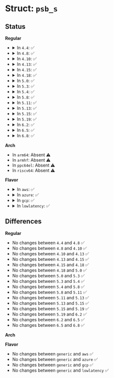 # Struct: <code>psb_s</code>

## Status
<b>Regular</b>
<ul>
<li>
<details>
<summary>In <code>4.4</code>: ✅</summary>

```c
struct psb_s {
    u8 signature[10];
    u8 tableversion;
    u8 flags1;
    u16 vstable;
    u8 flags2;
    u8 num_tables;
    u32 cpuid;
    u8 plllocktime;
    u8 maxfid;
    u8 maxvid;
    u8 numps;
};
```
</details>
</li>
<li>
<details>
<summary>In <code>4.8</code>: ✅</summary>

```c
struct psb_s {
    u8 signature[10];
    u8 tableversion;
    u8 flags1;
    u16 vstable;
    u8 flags2;
    u8 num_tables;
    u32 cpuid;
    u8 plllocktime;
    u8 maxfid;
    u8 maxvid;
    u8 numps;
};
```
</details>
</li>
<li>
<details>
<summary>In <code>4.10</code>: ✅</summary>

```c
struct psb_s {
    u8 signature[10];
    u8 tableversion;
    u8 flags1;
    u16 vstable;
    u8 flags2;
    u8 num_tables;
    u32 cpuid;
    u8 plllocktime;
    u8 maxfid;
    u8 maxvid;
    u8 numps;
};
```
</details>
</li>
<li>
<details>
<summary>In <code>4.13</code>: ✅</summary>

```c
struct psb_s {
    u8 signature[10];
    u8 tableversion;
    u8 flags1;
    u16 vstable;
    u8 flags2;
    u8 num_tables;
    u32 cpuid;
    u8 plllocktime;
    u8 maxfid;
    u8 maxvid;
    u8 numps;
};
```
</details>
</li>
<li>
<details>
<summary>In <code>4.15</code>: ✅</summary>

```c
struct psb_s {
    u8 signature[10];
    u8 tableversion;
    u8 flags1;
    u16 vstable;
    u8 flags2;
    u8 num_tables;
    u32 cpuid;
    u8 plllocktime;
    u8 maxfid;
    u8 maxvid;
    u8 numps;
};
```
</details>
</li>
<li>
<details>
<summary>In <code>4.18</code>: ✅</summary>

```c
struct psb_s {
    u8 signature[10];
    u8 tableversion;
    u8 flags1;
    u16 vstable;
    u8 flags2;
    u8 num_tables;
    u32 cpuid;
    u8 plllocktime;
    u8 maxfid;
    u8 maxvid;
    u8 numps;
};
```
</details>
</li>
<li>
<details>
<summary>In <code>5.0</code>: ✅</summary>

```c
struct psb_s {
    u8 signature[10];
    u8 tableversion;
    u8 flags1;
    u16 vstable;
    u8 flags2;
    u8 num_tables;
    u32 cpuid;
    u8 plllocktime;
    u8 maxfid;
    u8 maxvid;
    u8 numps;
};
```
</details>
</li>
<li>
<details>
<summary>In <code>5.3</code>: ✅</summary>

```c
struct psb_s {
    u8 signature[10];
    u8 tableversion;
    u8 flags1;
    u16 vstable;
    u8 flags2;
    u8 num_tables;
    u32 cpuid;
    u8 plllocktime;
    u8 maxfid;
    u8 maxvid;
    u8 numps;
};
```
</details>
</li>
<li>
<details>
<summary>In <code>5.4</code>: ✅</summary>

```c
struct psb_s {
    u8 signature[10];
    u8 tableversion;
    u8 flags1;
    u16 vstable;
    u8 flags2;
    u8 num_tables;
    u32 cpuid;
    u8 plllocktime;
    u8 maxfid;
    u8 maxvid;
    u8 numps;
};
```
</details>
</li>
<li>
<details>
<summary>In <code>5.8</code>: ✅</summary>

```c
struct psb_s {
    u8 signature[10];
    u8 tableversion;
    u8 flags1;
    u16 vstable;
    u8 flags2;
    u8 num_tables;
    u32 cpuid;
    u8 plllocktime;
    u8 maxfid;
    u8 maxvid;
    u8 numps;
};
```
</details>
</li>
<li>
<details>
<summary>In <code>5.11</code>: ✅</summary>

```c
struct psb_s {
    u8 signature[10];
    u8 tableversion;
    u8 flags1;
    u16 vstable;
    u8 flags2;
    u8 num_tables;
    u32 cpuid;
    u8 plllocktime;
    u8 maxfid;
    u8 maxvid;
    u8 numps;
};
```
</details>
</li>
<li>
<details>
<summary>In <code>5.13</code>: ✅</summary>

```c
struct psb_s {
    u8 signature[10];
    u8 tableversion;
    u8 flags1;
    u16 vstable;
    u8 flags2;
    u8 num_tables;
    u32 cpuid;
    u8 plllocktime;
    u8 maxfid;
    u8 maxvid;
    u8 numps;
};
```
</details>
</li>
<li>
<details>
<summary>In <code>5.15</code>: ✅</summary>

```c
struct psb_s {
    u8 signature[10];
    u8 tableversion;
    u8 flags1;
    u16 vstable;
    u8 flags2;
    u8 num_tables;
    u32 cpuid;
    u8 plllocktime;
    u8 maxfid;
    u8 maxvid;
    u8 numps;
};
```
</details>
</li>
<li>
<details>
<summary>In <code>5.19</code>: ✅</summary>

```c
struct psb_s {
    u8 signature[10];
    u8 tableversion;
    u8 flags1;
    u16 vstable;
    u8 flags2;
    u8 num_tables;
    u32 cpuid;
    u8 plllocktime;
    u8 maxfid;
    u8 maxvid;
    u8 numps;
};
```
</details>
</li>
<li>
<details>
<summary>In <code>6.2</code>: ✅</summary>

```c
struct psb_s {
    u8 signature[10];
    u8 tableversion;
    u8 flags1;
    u16 vstable;
    u8 flags2;
    u8 num_tables;
    u32 cpuid;
    u8 plllocktime;
    u8 maxfid;
    u8 maxvid;
    u8 numps;
};
```
</details>
</li>
<li>
<details>
<summary>In <code>6.5</code>: ✅</summary>

```c
struct psb_s {
    u8 signature[10];
    u8 tableversion;
    u8 flags1;
    u16 vstable;
    u8 flags2;
    u8 num_tables;
    u32 cpuid;
    u8 plllocktime;
    u8 maxfid;
    u8 maxvid;
    u8 numps;
};
```
</details>
</li>
<li>
<details>
<summary>In <code>6.8</code>: ✅</summary>

```c
struct psb_s {
    u8 signature[10];
    u8 tableversion;
    u8 flags1;
    u16 vstable;
    u8 flags2;
    u8 num_tables;
    u32 cpuid;
    u8 plllocktime;
    u8 maxfid;
    u8 maxvid;
    u8 numps;
};
```
</details>
</li>
</ul>
<b>Arch</b>
<ul>
<li>
In <code>arm64</code>: Absent ⚠️
</li>
<li>
In <code>armhf</code>: Absent ⚠️
</li>
<li>
In <code>ppc64el</code>: Absent ⚠️
</li>
<li>
In <code>riscv64</code>: Absent ⚠️
</li>
</ul>
<b>Flavor</b>
<ul>
<li>
<details>
<summary>In <code>aws</code>: ✅</summary>

```c
struct psb_s {
    u8 signature[10];
    u8 tableversion;
    u8 flags1;
    u16 vstable;
    u8 flags2;
    u8 num_tables;
    u32 cpuid;
    u8 plllocktime;
    u8 maxfid;
    u8 maxvid;
    u8 numps;
};
```
</details>
</li>
<li>
<details>
<summary>In <code>azure</code>: ✅</summary>

```c
struct psb_s {
    u8 signature[10];
    u8 tableversion;
    u8 flags1;
    u16 vstable;
    u8 flags2;
    u8 num_tables;
    u32 cpuid;
    u8 plllocktime;
    u8 maxfid;
    u8 maxvid;
    u8 numps;
};
```
</details>
</li>
<li>
<details>
<summary>In <code>gcp</code>: ✅</summary>

```c
struct psb_s {
    u8 signature[10];
    u8 tableversion;
    u8 flags1;
    u16 vstable;
    u8 flags2;
    u8 num_tables;
    u32 cpuid;
    u8 plllocktime;
    u8 maxfid;
    u8 maxvid;
    u8 numps;
};
```
</details>
</li>
<li>
<details>
<summary>In <code>lowlatency</code>: ✅</summary>

```c
struct psb_s {
    u8 signature[10];
    u8 tableversion;
    u8 flags1;
    u16 vstable;
    u8 flags2;
    u8 num_tables;
    u32 cpuid;
    u8 plllocktime;
    u8 maxfid;
    u8 maxvid;
    u8 numps;
};
```
</details>
</li>
</ul>

## Differences
<b>Regular</b>
<ul>
<li>
No changes between <code>4.4</code> and <code>4.8</code> ✅
</li>
<li>
No changes between <code>4.8</code> and <code>4.10</code> ✅
</li>
<li>
No changes between <code>4.10</code> and <code>4.13</code> ✅
</li>
<li>
No changes between <code>4.13</code> and <code>4.15</code> ✅
</li>
<li>
No changes between <code>4.15</code> and <code>4.18</code> ✅
</li>
<li>
No changes between <code>4.18</code> and <code>5.0</code> ✅
</li>
<li>
No changes between <code>5.0</code> and <code>5.3</code> ✅
</li>
<li>
No changes between <code>5.3</code> and <code>5.4</code> ✅
</li>
<li>
No changes between <code>5.4</code> and <code>5.8</code> ✅
</li>
<li>
No changes between <code>5.8</code> and <code>5.11</code> ✅
</li>
<li>
No changes between <code>5.11</code> and <code>5.13</code> ✅
</li>
<li>
No changes between <code>5.13</code> and <code>5.15</code> ✅
</li>
<li>
No changes between <code>5.15</code> and <code>5.19</code> ✅
</li>
<li>
No changes between <code>5.19</code> and <code>6.2</code> ✅
</li>
<li>
No changes between <code>6.2</code> and <code>6.5</code> ✅
</li>
<li>
No changes between <code>6.5</code> and <code>6.8</code> ✅
</li>
</ul>
<b>Arch</b>
<ul>
</ul>
<b>Flavor</b>
<ul>
<li>
No changes between <code>generic</code> and <code>aws</code> ✅
</li>
<li>
No changes between <code>generic</code> and <code>azure</code> ✅
</li>
<li>
No changes between <code>generic</code> and <code>gcp</code> ✅
</li>
<li>
No changes between <code>generic</code> and <code>lowlatency</code> ✅
</li>
</ul>
